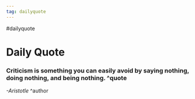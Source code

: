 ```yaml
---
tag: dailyquote
---
```


#dailyquote

# Daily Quote

### Criticism is something you can easily avoid by saying nothing, doing nothing, and being nothing. ^quote
*-Aristotle* ^author
